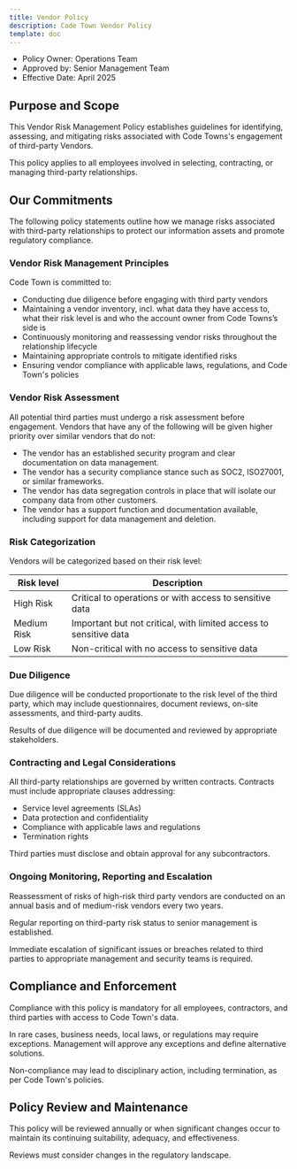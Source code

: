 ```yaml
---
title: Vendor Policy
description: Code Town Vendor Policy
template: doc
---
```


- Policy Owner: Operations Team
- Approved by: Senior Management Team
- Effective Date: April 2025

## Purpose and Scope

This Vendor Risk Management Policy establishes guidelines for identifying,
assessing, and mitigating risks associated with Code Towns's engagement of
third-party Vendors.

This policy applies to all employees involved in selecting, contracting, or
managing third-party relationships.

## Our Commitments

The following policy statements outline how we manage risks associated with
third-party relationships to protect our information assets and promote
regulatory compliance.

### Vendor Risk Management Principles

Code Town is committed to:

- Conducting due diligence before engaging with third party vendors
- Maintaining a vendor inventory, incl. what data they have access to, what
  their risk level is and who the account owner from Code Towns’s side is
- Continuously monitoring and reassessing vendor risks throughout the
  relationship lifecycle
- Maintaining appropriate controls to mitigate identified risks
- Ensuring vendor compliance with applicable laws, regulations, and Code Town's
  policies

### Vendor Risk Assessment

All potential third parties must undergo a risk assessment before engagement.
Vendors that have any of the following will be given higher priority over
similar vendors that do not:

- The vendor has an established security program and clear documentation on data
  management.
- The vendor has a security compliance stance such as SOC2, ISO27001, or similar
  frameworks.
- The vendor has data segregation controls in place that will isolate our
  company data from other customers.
- The vendor has a support function and documentation available, including
  support for data management and deletion.

### Risk Categorization

Vendors will be categorized based on their risk level:

| **Risk level** | **Description**                                                   |
| -------------- | ----------------------------------------------------------------- |
| High Risk      | Critical to operations or with access to sensitive data           |
| Medium Risk    | Important but not critical, with limited access to sensitive data |
| Low Risk       | Non-critical with no access to sensitive data                     |

### Due Diligence

Due diligence will be conducted proportionate to the risk level of the third
party, which may include questionnaires, document reviews, on-site assessments,
and third-party audits.

Results of due diligence will be documented and reviewed by appropriate
stakeholders.

### Contracting and Legal Considerations

All third-party relationships are governed by written contracts. Contracts must
include appropriate clauses addressing:

- Service level agreements (SLAs)
- Data protection and confidentiality
- Compliance with applicable laws and regulations
- Termination rights

Third parties must disclose and obtain approval for any subcontractors.

### Ongoing Monitoring, Reporting and Escalation

Reassessment of risks of high-risk third party vendors are conducted on an
annual basis and of medium-risk vendors every two years.

Regular reporting on third-party risk status to senior management is
established.

Immediate escalation of significant issues or breaches related to third parties
to appropriate management and security teams is required.

## Compliance and Enforcement

Compliance with this policy is mandatory for all employees, contractors, and
third parties with access to Code Town's data.

In rare cases, business needs, local laws, or regulations may require
exceptions. Management will approve any exceptions and define alternative
solutions.

Non-compliance may lead to disciplinary action, including termination, as per
Code Town's policies.

## Policy Review and Maintenance

This policy will be reviewed annually or when significant changes occur to
maintain its continuing suitability, adequacy, and effectiveness.

Reviews must consider changes in the regulatory landscape.
